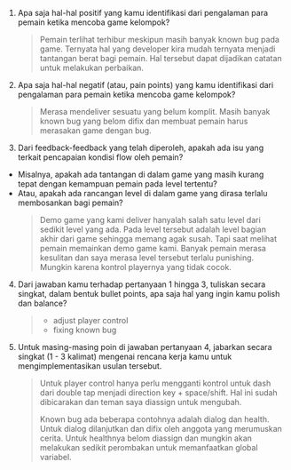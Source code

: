 1. Apa saja hal-hal positif yang kamu identifikasi dari pengalaman para pemain ketika mencoba game kelompok?

   > Pemain terlihat terhibur meskipun masih banyak known bug pada game. Ternyata hal yang developer kira mudah ternyata menjadi tantangan berat bagi pemain. Hal tersebut dapat dijadikan catatan untuk melakukan perbaikan.

2. Apa saja hal-hal negatif (atau, pain points) yang kamu identifikasi dari pengalaman para pemain ketika mencoba game kelompok?

   > Merasa mendeliver sesuatu yang belum komplit. Masih banyak known bug yang belom difix dan membuat pemain harus merasakan game dengan bug.

3. Dari feedback-feedback yang telah diperoleh, apakah ada isu yang terkait pencapaian kondisi flow oleh pemain?

- Misalnya, apakah ada tantangan di dalam game yang masih kurang tepat dengan kemampuan pemain pada level tertentu?
- Atau, apakah ada rancangan level di dalam game yang dirasa terlalu membosankan bagi pemain?
  > Demo game yang kami deliver hanyalah salah satu level dari sedikit level yang ada. Pada level tersebut adalah level bagian akhir dari game sehingga memang agak susah. Tapi saat melihat pemain memainkan demo game kami. Banyak pemain merasa kesulitan dan saya merasa level tersebut terlalu punishing. Mungkin karena kontrol playernya yang tidak cocok.

4. Dari jawaban kamu terhadap pertanyaan 1 hingga 3, tuliskan secara singkat, dalam bentuk bullet points, apa saja hal yang ingin kamu polish dan balance?

   > - adjust player control
   > - fixing known bug

5. Untuk masing-masing poin di jawaban pertanyaan 4, jabarkan secara singkat (1 - 3 kalimat) mengenai rencana kerja kamu untuk mengimplementasikan usulan tersebut.
   > Untuk player control hanya perlu mengganti kontrol untuk dash dari double tap menjadi direction key + space/shift. Hal ini sudah dibicarakan dan teman saya diassign untuk mengubah.
   >
   > Known bug ada beberapa contohnya adalah dialog dan health. Untuk dialog dilanjutkan dan difix oleh anggota yang merumuskan cerita. Untuk healthnya belom diassign dan mungkin akan melakukan sedikit perombakan untuk memanfaatkan global variabel.
